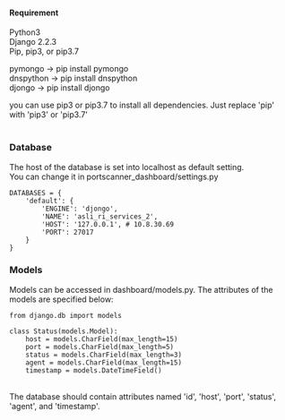 #### Requirement
Python3<br>
Django 2.2.3<br>
Pip, pip3, or pip3.7<br>

pymongo -> pip install pymongo<br>
dnspython -> pip install dnspython<br>
djongo -> pip install djongo<br>

you can use pip3 or pip3.7 to install all dependencies. Just replace 'pip' with 'pip3' or 'pip3.7'<br><br>

### Database
The host of the database is set into localhost as default setting.<br>
You can change it in portscanner_dashboard/settings.py
```
DATABASES = {
    'default': {
        'ENGINE': 'djongo',
        'NAME': 'asli_ri_services_2',
        'HOST': '127.0.0.1', # 10.8.30.69
        'PORT': 27017
    }
}
```

### Models
Models can be accessed in dashboard/models.py. The attributes of the models are specified below:<br>
```
from django.db import models

class Status(models.Model):
    host = models.CharField(max_length=15)
    port = models.CharField(max_length=5)
    status = models.CharField(max_length=3)
    agent = models.CharField(max_length=15)
    timestamp = models.DateTimeField()
```
<br>
The database should contain attributes named 'id', 'host', 'port', 'status', 'agent', and 'timestamp'.
